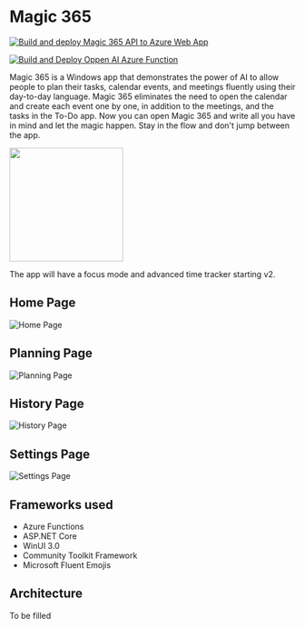 # Magic 365

[![Build and deploy Magic 365 API to Azure Web App](https://github.com/aksoftware98/magic-365/actions/workflows/azure-webapps-dotnet-core.yml/badge.svg)](https://github.com/aksoftware98/magic-365/actions/workflows/azure-webapps-dotnet-core.yml)

[![Build and Deploy Oppen AI Azure Function](https://github.com/aksoftware98/magic-365/actions/workflows/azure-functions-app-dotnet.yml/badge.svg)](https://github.com/aksoftware98/magic-365/actions/workflows/azure-functions-app-dotnet.yml)

Magic 365 is a Windows app that demonstrates the power of AI to allow people to plan their tasks, calendar events, and meetings fluently using their day-to-day language. Magic 365 eliminates the need to open the calendar and create each event one by one, in addition to the meetings, and the tasks in the To-Do app. Now you can open Magic 365 and write all you have in mind and let the magic happen. 
Stay in the flow and don't jump between the app. 

<a href="https://www.microsoft.com/store/apps/9PG7JS2B17TD"><img src="https://github.com/aksoftware98/magic-365/blob/feature/build-readme/Assets/Get%20It%20on%20Windows.png?raw=true" style="width:200px" /></a>

The app will have a focus mode and advanced time tracker starting v2. 

## Home Page
![Home Page](https://github.com/aksoftware98/magic-365/blob/feature/build-readme/Assets/Main%20Image.png?raw=true)

## Planning Page
![Planning Page](https://github.com/aksoftware98/magic-365/blob/feature/build-readme/Assets/Planner%20Page.png?raw=true)

## History Page
![History Page](https://github.com/aksoftware98/magic-365/blob/feature/build-readme/Assets/History%20Page.png?raw=true)

## Settings Page
![Settings Page](https://github.com/aksoftware98/magic-365/blob/feature/build-readme/Assets/Settigns.png?raw=true)


## Frameworks used
- Azure Functions
- ASP.NET Core
- WinUI 3.0
- Community Toolkit Framework
- Microsoft Fluent Emojis

## Architecture 
To be filled
